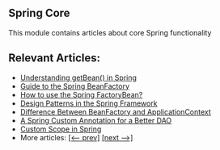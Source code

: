 ## Spring Core

This module contains articles about core Spring functionality

## Relevant Articles:

- [Understanding getBean() in Spring](https://www.baeldung.com/spring-getbean)
- [Guide to the Spring BeanFactory](https://www.baeldung.com/spring-beanfactory)
- [How to use the Spring FactoryBean?](https://www.baeldung.com/spring-factorybean)
- [Design Patterns in the Spring Framework](https://www.baeldung.com/spring-framework-design-patterns)
- [Difference Between BeanFactory and ApplicationContext](https://www.baeldung.com/spring-beanfactory-vs-applicationcontext)
- [A Spring Custom Annotation for a Better DAO](http://www.baeldung.com/spring-annotation-bean-pre-processor)
- [Custom Scope in Spring](http://www.baeldung.com/spring-custom-scope)
- More articles: [[<-- prev]](/spring-core-2) [[next -->]](/spring-core-4)
